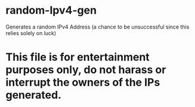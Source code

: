 # random-Ipv4-gen
Generates a random IPv4 Address (a chance to be unsuccessful since this relies solely on luck)


# This file is for entertainment purposes only, do not harass or interrupt the owners of the IPs generated.
